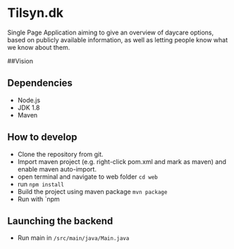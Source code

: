 # Tilsyn.dk

Single Page Application aiming to give an overview of daycare options, based on publicly available information, as well as letting people know what we know about them.


##Vision



## Dependencies

- Node.js
- JDK 1.8
- Maven

## How to develop

- Clone the repository from git.
- Import maven project (e.g. right-click pom.xml and mark as maven) and enable maven auto-import.
- open terminal and navigate to web folder `cd web`
- run `npm install`
- Build the project using maven package `mvn package`
- Run with `npm 

## Launching the backend

- Run main in `/src/main/java/Main.java`

